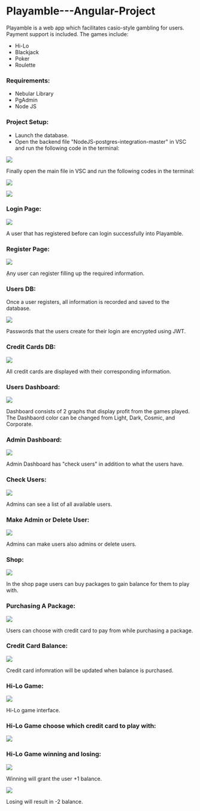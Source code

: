 # Playamble---Angular-Project
Playamble is a web app which facilitates casio-style gambling for users. Payment support is included. The games include:

* Hi-Lo
* Blackjack
* Poker
* Roulette

### Requirements:

* Nebular Library
* PgAdmin
* Node JS

### Project Setup:

* Launch the database.
* Open the backend file "NodeJS-postgres-integration-master" in VSC and run the following code in the terminal:

![](Playamble%20Images/backend.png)

Finally open the main file in VSC and run the following codes in the terminal:

![](Playamble%20Images/npmi.png)

![](Playamble%20Images/serve.png)


### Login Page:

![](Playamble%20Images/Login.png)

A user that has registered before can login successfully into Playamble.


### Register Page: 

![](Playamble%20Images/Register.png)

ِAny user can register filling up the required information.


### Users DB:

Once a user registers, all information is recorded and saved to the database. 

![](Playamble%20Images/UsersDB.png)

Passwords that the users create for their login are encrypted using JWT. 

### Credit Cards DB:

![](Playamble%20Images/CreditCardsDB.png)

All credit cards are displayed with their corresponding information.

### Users Dashboard:

![](Playamble%20Images/Dashboard.png)

Dashboard consists of 2 graphs that display profit from the games played. The Dashbaord color can be changed from Light, Dark, Cosmic, and Corporate. 

### Admin Dashboard:

![](Playamble%20Images/AdminDashboard.png)

Admin Dashboard has "check users" in addition to what the users have.

### Check Users:

![](Playamble%20Images/Users.png)

Admins can see a list of all available users.

### Make Admin or Delete User:

![](Playamble%20Images/MakeAdmin.png)

Admins can make users also admins or delete users.

### Shop:

![](Playamble%20Images/Shop.png)

In the shop page users can buy packages to gain balance for them to play with.

### Purchasing A Package:

![](Playamble%20Images/PurchasingAPackage.png)

Users can choose with credit card to pay from while purchasing a package. 

### Credit Card Balance:

![](Playamble%20Images/CreditCardInfoWithBalance.png)

Credit card infomration will be updated when balance is purchased. 

### Hi-Lo Game:

![](Playamble%20Images/HiLoGame.png)

Hi-Lo game interface.

### Hi-Lo Game choose which credit card to play with:

![](Playamble%20Images/HiLoGameCreditCard.png)

### Hi-Lo Game winning and losing:

![](Playamble%20Images/HiLoGameWin.png)

Winning will grant the user +1 balance.

![](Playamble%20Images/HiLoGameLose.png)

Losing will result in -2 balance.





